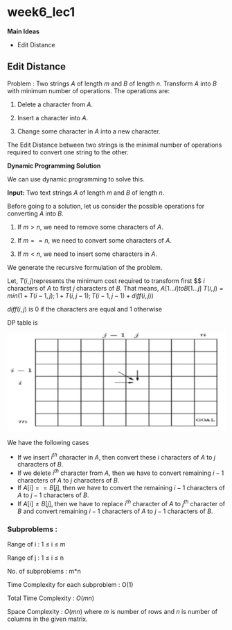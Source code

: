 # week6_lec1

**Main Ideas**

- Edit Distance

## Edit Distance

Problem : Two strings $A$  of length $m$ and $B$ of length $n$. Transform $A$ into $B$ with minimum number of operations. The operations are: 

1. Delete a character from $A$.

2. Insert a character into $A$.

3. Change some character in $A$ into a new character.

The Edit Distance between two strings is the minimal number of operations required to convert one string to the other.

**Dynamic Programming Solution**

We can use dynamic programming to solve this.

**Input:** Two text strings  $A$ of length  $m$ and $B$ of length $n$. 

Before going to a solution, let us consider the possible operations for converting $A$ into $B$. 

1. If $m>n,$ we need to remove some characters of $A$.

2. If $m==n$, we need to convert some characters of $A$.

3. If $m<n$, we need to insert some characters in $A$.

We generate the recursive formulation of the problem. 

Let, $T(i,j)$represents the minimum cost required to transform first  $$  $i$ characters of $A$ to first $j$ characters of $B$. That means, $A[1 ... i] to B[1 ... j]$ $T(i,j) = min(1+T(i-1,j);1 + T(i,j-1); T(i-1,j-1)+diff(i,j))$

$diff(i,j)$ is 0 if the characters are equal and 1 otherwise

DP table is 

![Untitled](week6_lec1%20cb679ea961624987afd10f39c46a797f/Untitled.png)

We have the following cases

- If we insert $i^{th}$ character in $A$, then convert these $i$ characters of $A$ to  $j$ characters of  $B.$
- If we delete $i^{th}$  character from $A$, then we have to convert remaining 
$i-1$ characters of $A$ to $j$ characters of $B$.
- If $A[i]==B[j]$, then we have to convert the remaining $i-1$ characters of $A$  to $j-1$ characters of  $B.$
- If $A[i] \ne B[j]$, then we have to replace $i^{th}$ character of $A$ to $j^{th}$ character of $B$  and convert remaining $i-1$ characters of $A$  to $j-1$ characters of $B$.

### Subproblems :

Range of i : 1 ≤ i ≤ m  

Range of j : 1 ≤ i ≤ n  

No. of subproblems : m*n

Time Complexity for each subproblem : O(1)

Total Time Complexity : $O(mn)$

Space Complexity : $O(mn)$ where  $m$ is number of rows and $n$  is number of columns in the given matrix.